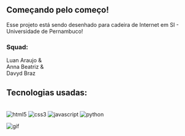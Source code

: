 ## Começando pelo começo!

Esse projeto está sendo desenhado para cadeira de Internet em SI - Universidade de Pernambuco!

### Squad: 
Luan Araujo & </br>
Anna Beatriz & </br>
Davyd Braz </br>

## Tecnologias usadas:

<div style="display: inline-block"></br>
  <img align="center" alt="html5" src="https://img.shields.io/badge/HTML-239120?style=for-the-badge&logo=html5&logoColor=white">
  <img align="center" alt="css3" src="https://img.shields.io/badge/CSS-239120?&style=for-the-badge&logo=css3&logoColor=white">
  <img align="center" alt="javascript" src="https://img.shields.io/badge/JavaScript-F7DF1E?style=for-the-badge&logo=javascript&logoColor=black">
  <img align="center" alt="python" src="https://img.shields.io/badge/Python-14354C?style=for-the-badge&logo=python&logoColor=white">
</div>

![gif](https://media.giphy.com/media/LA6tLLYOgUKCOrb71i/giphy.gif)
